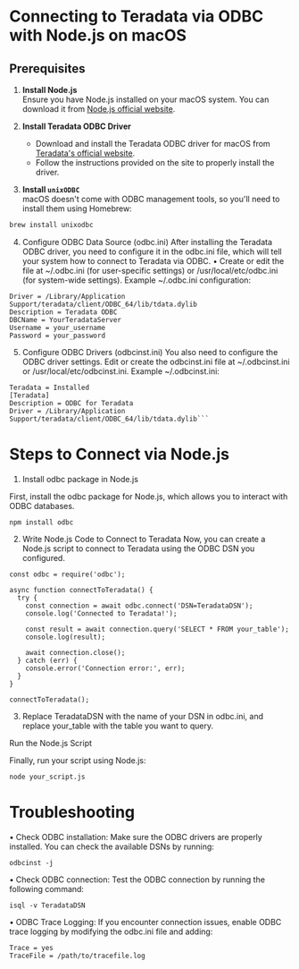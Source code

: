 # Connecting to Teradata via ODBC with Node.js on macOS

## Prerequisites

1. **Install Node.js**  
   Ensure you have Node.js installed on your macOS system. You can download it from [Node.js official website](https://nodejs.org/).

2. **Install Teradata ODBC Driver**

   - Download and install the Teradata ODBC driver for macOS from [Teradata's official website](https://downloads.teradata.com/).
   - Follow the instructions provided on the site to properly install the driver.

3. **Install `unixODBC`**  
   macOS doesn't come with ODBC management tools, so you'll need to install them using Homebrew:

```bash
brew install unixodbc
```

4. Configure ODBC Data Source (odbc.ini)
   After installing the Teradata ODBC driver, you need to configure it in the odbc.ini file, which will tell your system how to connect to Teradata via ODBC.
   • Create or edit the file at ~/.odbc.ini (for user-specific settings) or /usr/local/etc/odbc.ini (for system-wide settings).
   Example ~/.odbc.ini configuration:

```[TeradataDSN]
Driver = /Library/Application Support/teradata/client/ODBC_64/lib/tdata.dylib
Description = Teradata ODBC
DBCName = YourTeradataServer
Username = your_username
Password = your_password
```

5.  Configure ODBC Drivers (odbcinst.ini)
    You also need to configure the ODBC driver settings. Edit or create the odbcinst.ini file at ~/.odbcinst.ini or /usr/local/etc/odbcinst.ini.
    Example ~/.odbcinst.ini:

````[ODBC Drivers]
Teradata = Installed
[Teradata]
Description = ODBC for Teradata
Driver = /Library/Application Support/teradata/client/ODBC_64/lib/tdata.dylib```
````

# Steps to Connect via Node.js

1.  Install odbc package in Node.js

First, install the odbc package for Node.js, which allows you to interact with ODBC databases.

`npm install odbc`

2. Write Node.js Code to Connect to Teradata
   Now, you can create a Node.js script to connect to Teradata using the ODBC DSN you configured.

```
const odbc = require('odbc');

async function connectToTeradata() {
  try {
    const connection = await odbc.connect('DSN=TeradataDSN');
    console.log('Connected to Teradata!');

    const result = await connection.query('SELECT * FROM your_table');
    console.log(result);

    await connection.close();
  } catch (err) {
    console.error('Connection error:', err);
  }
}

connectToTeradata();
```

3. Replace TeradataDSN with the name of your DSN in odbc.ini, and replace your_table with the table you want to query.

Run the Node.js Script

Finally, run your script using Node.js:

`node your_script.js`

# Troubleshooting

• Check ODBC installation: Make sure the ODBC drivers are properly installed. You can check the available DSNs by running:

`odbcinst -j`

• Check ODBC connection: Test the ODBC connection by running the following command:

`isql -v TeradataDSN`

• ODBC Trace Logging: If you encounter connection issues, enable ODBC trace logging by modifying the odbc.ini file and adding:

```
Trace = yes
TraceFile = /path/to/tracefile.log
```
